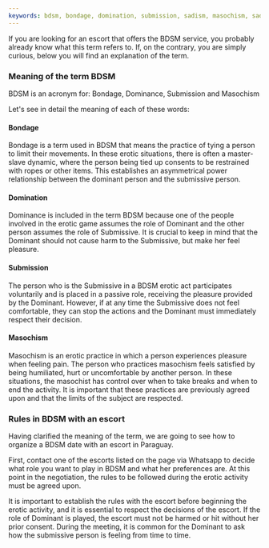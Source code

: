 ```yaml
---
keywords: bdsm, bondage, domination, submission, sadism, masochism, sadomasochism, escort bdsm, escort bondage, escort domination, escort submission, escort sadism, escort masochism, escort sadomasochism
---
```

If you are looking for an escort that offers the BDSM service, you probably already know what this term refers to. If, on the contrary, you are simply curious, below you will find an explanation of the term.

### Meaning of the term BDSM
BDSM is an acronym for: Bondage, Dominance, Submission and Masochism

Let's see in detail the meaning of each of these words:

#### Bondage
Bondage is a term used in BDSM that means the practice of tying a person to limit their movements. In these erotic situations, there is often a master-slave dynamic, where the person being tied up consents to be restrained with ropes or other items. This establishes an asymmetrical power relationship between the dominant person and the submissive person.

#### Domination
Dominance is included in the term BDSM because one of the people involved in the erotic game assumes the role of Dominant and the other person assumes the role of Submissive. It is crucial to keep in mind that the Dominant should not cause harm to the Submissive, but make her feel pleasure.

#### Submission
The person who is the Submissive in a BDSM erotic act participates voluntarily and is placed in a passive role, receiving the pleasure provided by the Dominant. However, if at any time the Submissive does not feel comfortable, they can stop the actions and the Dominant must immediately respect their decision.

#### Masochism
Masochism is an erotic practice in which a person experiences pleasure when feeling pain. The person who practices masochism feels satisfied by being humiliated, hurt or uncomfortable by another person. In these situations, the masochist has control over when to take breaks and when to end the activity. It is important that these practices are previously agreed upon and that the limits of the subject are respected.

### Rules in BDSM with an escort
Having clarified the meaning of the term, we are going to see how to organize a BDSM date with an escort in Paraguay.

First, contact one of the escorts listed on the page via Whatsapp to decide what role you want to play in BDSM and what her preferences are. At this point in the negotiation, the rules to be followed during the erotic activity must be agreed upon.

It is important to establish the rules with the escort before beginning the erotic activity, and it is essential to respect the decisions of the escort. If the role of Dominant is played, the escort must not be harmed or hit without her prior consent. During the meeting, it is common for the Dominant to ask how the submissive person is feeling from time to time.